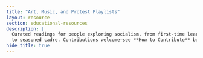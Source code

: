 ```yaml
---
title: "Art, Music, and Protest Playlists"           
layout: resource
section: educational-resources
description: |
  Curated readings for people exploring socialism, from first-time learners
  to seasoned cadre. Contributions welcome—see **How to Contribute** below.
hide_title: true
---
```

